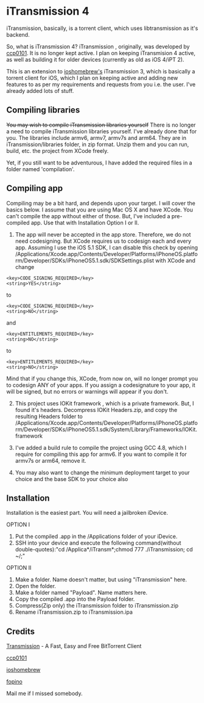 iTransmission 4
==========
iTransmission, basically, is a torrent client, which uses libtransmission as it's backend.

So, what is iTransmission 4? iTransmission , originally, was developed by [ccp0101](https://github.com/ccp0101). It is no longer kept active. I plan on keeping iTransmision 4 active, as well as building it for older devices (currently as old as iOS 4/iPT 2).

This is an extension to [ioshomebrew's](https://github.com/ioshomebrew) iTransmission 3, which is basically a torrent client for iOS, which I plan on keeping active and adding new features to as per my requirements and requests from you i.e. the user.
I've already added lots of stuff.

Compiling libraries
-----
~~You may wish to compile iTransmission libraries yourself~~
There is no longer a need to compile iTransmission libraries yourself. I've already done that for you. The libraries include armv6, armv7, armv7s and arm64. They are in iTransmission/libraries folder, in zip format. Unzip them and you can run, build, etc. the project from XCode freely.

Yet, if you still want to be adventurous, I have added the required files in a folder named 'compilation'.

Compiling app
-----
Compiling may be a bit hard, and depends upon your target. I will cover the basics below. I assume that you are using Mac OS X and have XCode.
You can't compile the app without either of those. But, I've included a pre-compiled app. Use that with Installation Option I or II.

1) The app will never be accepted in the app store. Therefore, we do not need codesigning. But XCode requires us to codesign each and every app. Assuming I use the iOS 5.1 SDK, I can disable this check by opening /Applications/Xcode.app/Contents/Developer/Platforms/iPhoneOS.platform/Developer/SDKs/iPhoneOS5.1.sdk/SDKSettings.plist with XCode and change 
```
<key>CODE_SIGNING_REQUIRED</key>
<string>YES</string>
```
to 
```
<key>CODE_SIGNING_REQUIRED</key>
<string>NO</string>
```
and 
```
<key>ENTITLEMENTS_REQUIRED</key>
<string>NO</string>
```
to 
```
<key>ENTITLEMENTS_REQUIRED</key>
<string>NO</string>
```

Mind that if you change this, XCode, from now on, will no longer prompt you to codesign ANY of your apps. If  you assign a codesignature to your app, it will be signed, but no errors or warnings will appear if you don't.

2) This project uses IOKit framework , which is a private framework. But, I found it's headers. Decompress IOKit Headers.zip, and copy the resulting Headers folder to /Applications/Xcode.app/Contents/Developer/Platforms/iPhoneOS.platform/Developer/SDKs/iPhoneOS5.1.sdk/System/Library/Frameworks/IOKit.framework

3) I've added a build rule to compile the project using GCC 4.8, which I require for compiling this app for armv6. If you want to compile it for armv7s or arm64, remove it.

4) You may also want to change the minimum deployment target to your choice and the base SDK to your choice also

Installation
-----
Installation is the easiest part.
You will need a jailbroken iDevice.

OPTION I
1) Put the compiled .app in the /Applications folder of your iDevice.
2) SSH into your device and execute the following command(without double-quotes):"cd /Applica*/iTransm*;chmod 777 ./iTransmission; cd ~/;"

OPTION II
1) Make a folder. Name doesn't matter, but using "iTransmission" here.
2) Open the folder.
3) Make a folder named "Payload". Name matters here.
4) Copy the compiled .app into the Payload folder.
5) Compress(Zip only) the iTransmission folder to iTransmission.zip
6) Rename iTransmission.zip to iTransmission.ipa

Credits
-------
[Transmission](http://www.transmissionbt.com/) - A Fast, Easy and Free BitTorrent Client

[ccp0101](https://github.com/ccp0101)

[ioshomebrew](https://github.com/ioshomebrew)

[fopino](https://github.com/fopino)

Mail me if I missed somebody.